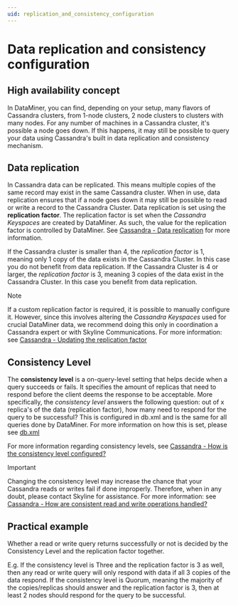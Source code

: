 ```yaml
---
uid: replication_and_consistency_configuration
---
```


# Data replication and consistency configuration

## High availability concept

In DataMiner, you can find, depending on your setup, many flavors of Cassandra clusters, from 1-node clusters, 2 node clusters to clusters with many nodes. For any number of machines in a Cassandra cluster, it's possible a node goes down. If this happens, it may still be possible to query your data using Cassandra's built in data replication and consistency mechanism.

## Data replication

In Cassandra data can be replicated. This means multiple copies of the same record may exist in the same Cassandra cluster.
When in use, data replication ensures that if a node goes down it may still be possible to read or write a record to the Cassandra Cluster.
Data replication is set using the **replication factor**.
The replication factor is set when the *Cassandra Keyspaces* are created by DataMiner. As such, the value for the replication factor is controlled by DataMiner.
See [Cassandra - Data replication](https://docs.datastax.com/en/cassandra-oss/3.x/cassandra/architecture/archDataDistributeReplication.html) for more information.

If the Cassandra cluster is smaller than 4, the *replication factor* is 1, meaning only 1 copy of the data exists in the Cassandra Cluster. In this case you do not benefit from data replication.
If the Cassandra Cluster is 4 or larger, the *replication factor* is 3, meaning 3 copies of the data exist in the Cassandra Cluster. In this case you benefit from data replication.

> [!NOTE]
> If a custom replication factor is required, it is possible to manually configure it.
> However, since this involves altering the *Cassandra Keyspaces* used for crucial DataMiner data, we recommend doing this only in coordination a Cassandra expert or with Skyline Communications.
> For more information: see [Cassandra - Updating the replication factor](https://docs.datastax.com/en/cql-oss/3.3/cql/cql_using/useUpdateKeyspaceRF.html)

## Consistency Level

The **consistency level** is a on-query-level setting that helps decide when a query succeeds or fails.
It specifies the amount of replicas that need to respond before the client deems the response to be acceptable.
More specifically, the *consistency level* answers the following question: out of x replica's of the data (replication factor), how many need to respond for the query to be successful?
This is configured in db.xml and is the same for all queries done by DataMiner.
For more information on how this is set, please see [db.xml](xref:DB_xml)

For more information regarding consistency levels, see [Cassandra - How is the consistency level configured?](https://docs.datastax.com/en/cassandra-oss/3.x/cassandra/dml/dmlConfigConsistency.html)

> [!IMPORTANT]
> Changing the consistency level may increase the chance that your Cassandra reads or writes fail if done improperly.
> Therefore, when in any doubt, please contact Skyline for assistance.
> For more information: see [Cassandra - How are consistent read and write operations handled?](https://docs.datastax.com/en/cassandra-oss/3.x/cassandra/dml/dmlAboutDataConsistency.html)

## Practical example

Whether a read or write query returns successfully or not is decided by the Consistency Level and the replication factor together.

E.g. If the consistency level is Three and the replication factor is 3 as well, then any read or write query will only respond with data if all 3 copies of the data respond.
If the consistency level is Quorum, meaning the majority of the copies/replicas should answer and the replication factor is 3, then at least 2 nodes should respond for the query to be successful.
